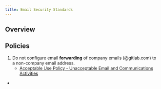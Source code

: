 ```yaml
---
title: Email Security Standards
---
```


## Overview



## Policies

1. Do not configure email **forwarding** of company emails (@gitlab.com) to a non-company email address.
    - [Acceptable Use Policy - Unacceptable Email and Communications Activities](https://handbook.gitlab.com/handbook/people-group/acceptable-use-policy/#unacceptable-email-and-communications-activities)
-
